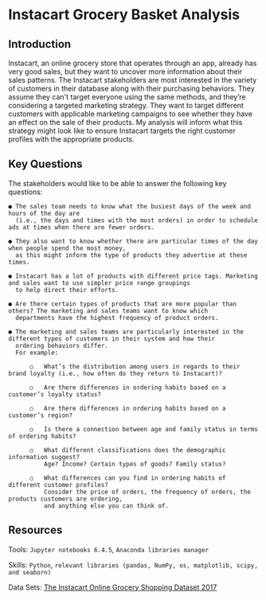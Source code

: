 # Instacart Grocery Basket Analysis

## Introduction
Instacart, an online grocery store that operates through an app, already has very good sales, but they want to uncover more information about their sales patterns. The Instacart stakeholders are most interested in the variety of customers in their database along with their purchasing behaviors. They assume they can't target everyone using the same methods, and they’re considering a targeted marketing strategy. They want to target different customers with applicable marketing campaigns to see whether they have an effect on the sale of their products. My analysis will inform what this strategy might look like to ensure Instacart targets the right customer profiles with the appropriate products.

## Key Questions
The stakeholders would like to be able to answer the following key questions:
```
● The sales team needs to know what the busiest days of the week and hours of the day are 
  (i.e., the days and times with the most orders) in order to schedule ads at times when there are fewer orders.

● They also want to know whether there are particular times of the day when people spend the most money, 
  as this might inform the type of products they advertise at these times.

● Instacart has a lot of products with different price tags. Marketing and sales want to use simpler price range groupings 
  to help direct their efforts.

● Are there certain types of products that are more popular than others? The marketing and sales teams want to know which 
  departments have the highest frequency of product orders.

● The marketing and sales teams are particularly interested in the different types of customers in their system and how their 
  ordering behaviors differ. 
  For example:

      ○   What’s the distribution among users in regards to their brand loyalty (i.e., how often do they return to Instacart)?

      ○   Are there differences in ordering habits based on a customer’s loyalty status?

      ○   Are there differences in ordering habits based on a customer’s region?

      ○   Is there a connection between age and family status in terms of ordering habits?
  
      ○   What different classifications does the demographic information suggest?
          Age? Income? Certain types of goods? Family status?
  
      ○   What differences can you find in ordering habits of different customer profiles? 
          Consider the price of orders, the frequency of orders, the products customers are ordering, 
          and anything else you can think of.
 ```
 
## Resources
Tools: ```Jupyter notebooks 6.4.5```, ```Anaconda libraries manager```

Skills: ```Python```, ```relevant libraries (pandas, NumPy, os, matplotlib, scipy, and seaborn)```

Data Sets: [The Instacart Online Grocery Shopping Dataset 2017](https://www.instacart.com/datasets/grocery-shopping-2017)
